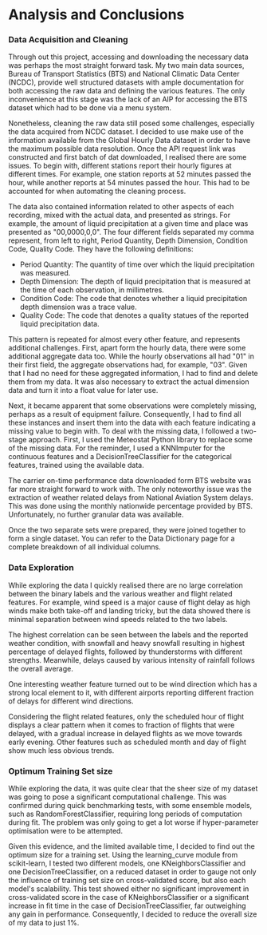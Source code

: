 # Analysis and Conclusions

### Data Acquisition and Cleaning
Through out this project, accessing and downloading the necessary data was perhaps the most straight forward task. My two main data sources, Bureau of Transport Statistics (BTS) and National Climatic Data Center (NCDC), provide well structured datasets with ample documentation for both accessing the raw data and defining the various features. The only inconvenience at this stage was the lack of an AIP for accessing the BTS dataset which had to be done via a menu system.

Nonetheless, cleaning the raw data still posed some challenges, especially the data acquired from NCDC dataset. I decided to use make use of the information available from the Global Hourly Data dataset in order to have the maximum possible data resolution. Once the API request link was constructed and first batch of dat downloaded, I realised there are some issues. To begin with, different stations report their hourly figures at different times. For example, one station reports at 52 minutes passed the hour, while another reports at 54 minutes passed the hour. This had to be accounted for when automating the cleaning process.

The data also contained information related to other aspects of each recording, mixed with the actual data, and presented as strings. For example, the amount of liquid precipitation at a given time and place was presented as "00,0000,0,0". The four different fields separated my comma represent, from left to right, Period Quantity, Depth Dimension, Condition Code, Quality Code. They have the following definitions:
<ul>
    <li>Period Quantity: The quantity of time over which the liquid precipitation was measured.</li>
    <li>Depth Dimension: The depth of liquid precipitation that is measured at the time of each observation, in millimetres.</li>
    <li>Condition Code: The code that denotes whether a liquid precipitation depth dimension was a trace value.</li>
    <li>Quality Code: The code that denotes a quality statues of the reported liquid precipitation data.</li>
</ul>

This pattern is repeated for almost every other feature, and represents additional challenges. First, apart form the hourly data, there were some additional aggregate data too. While the hourly observations all had "01" in their first field, the aggregate observations had, for example, "03". Given that I had no need for these aggregated information, I had to find and delete them from my data. It was also necessary to extract the actual dimension data and turn it into a float value for later use.

Next, it became apparent that some observations were completely missing, perhaps as a result of equipment failure. Consequently, I had to find all these instances and insert them into the data with each feature indicating a missing value to begin with. To deal with the missing data, I followed a two-stage approach. First, I used the Meteostat Python library to replace some of the missing data. For the reminder, I used a KNNImputer for the continuous features and a DecisionTreeClassifier for the categorical features, trained using the available data.

The carrier on-time performance data downloaded form BTS website was far more straight forward to work with. The only noteworthy issue was the extraction of weather related delays from National Aviation System delays. This was done using the monthly nationwide percentage provided by BTS. Unfortunately, no further granular data was available.

Once the two separate sets were prepared, they were joined together to form a single dataset. You can refer to the Data Dictionary page for a complete breakdown of all individual columns.

### Data Exploration
While exploring the data I quickly realised there are no large correlation between the binary labels and the various weather and flight related features. For example, wind speed is a major cause of flight delay as high winds make both take-off and landing tricky, but the data showed there is minimal separation between wind speeds related to the two labels.

The highest correlation can be seen between the labels and the reported weather condition, with snowfall and heavy snowfall resulting in highest percentage of delayed flights, followed by thunderstorms with different strengths. Meanwhile, delays caused by various intensity of rainfall follows the overall average.

One interesting weather feature turned out to be wind direction which has a strong local element to it, with different airports reporting different fraction of delays for different wind directions.

Considering the flight related features, only the scheduled hour of flight displays a clear pattern when it comes to fraction of flights that were delayed, with a gradual increase in delayed flights as we move towards early evening. Other features such as scheduled month and day of flight show much less obvious trends.

### Optimum Training Set size
While exploring the data, it was quite clear that the sheer size of my dataset was going to pose a significant computational challenge. This was confirmed during quick benchmarking tests, with some ensemble models, such as RandomForestClassifier, requiring long periods of computation during fit. The problem was only going to get a lot worse if hyper-parameter optimisation were to be attempted.

Given this evidence, and the limited available time, I decided to find out the optimum size for a training set. Using the learning_curve module from scikit-learn, I tested two different models, one KNeighborsClassifier and one DecisionTreeClassifier, on a reduced dataset in order to gauge not only the influence of training set size on cross-validated score, but also each model's scalability. This test showed either no significant improvement in cross-validated score in the case of KNeighborsClassifier or a significant increase in fit time in the case of DecisionTreeClassifier, far outweighing any gain in performance. Consequently, I decided to reduce the overall size of my data to just 1%.
